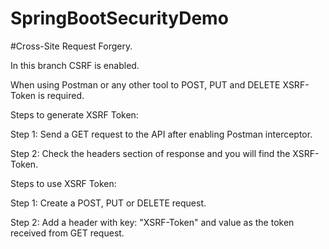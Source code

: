 # SpringBootSecurityDemo
#Cross-Site Request Forgery.

In this branch CSRF is enabled.

When using Postman or any other tool to POST, PUT and DELETE XSRF-Token is required.

Steps to generate XSRF Token:

Step 1: Send a GET request to the API after enabling Postman interceptor.

Step 2: Check the headers section of response and you will find the XSRF-Token.

Steps to use XSRF Token:

Step 1: Create a POST, PUT or DELETE request.

Step 2: Add a header with key: "XSRF-Token" and value as the token received from GET request.
